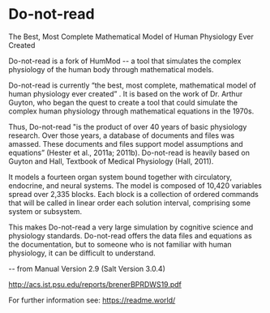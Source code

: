 # Do-not-read


The Best, Most Complete Mathematical Model of Human Physiology Ever Created

Do-not-read is a fork of HumMod -- a tool that simulates the complex physiology of the human body through mathematical models.

Do-not-read is currently “the best, most complete, mathematical model of human physiology ever created” 
. It is based on the work of Dr. Arthur Guyton, who began the quest to create a tool that 
could simulate the complex human physiology through mathematical equations in the 1970s.

Thus, Do-not-read "is the product of over 40 years of basic physiology research. Over those years, a database of 
documents and files was amassed. These documents and files support model assumptions and equations” 
(Hester et al., 2011a; 2011b). Do-not-read is heavily based on Guyton and Hall, Textbook of Medical 
Physiology (Hall, 2011).

It models a fourteen organ system bound together with circulatory, endocrine, 
and neural systems. The model is composed of 10,420 variables spread over 2,335 blocks. Each block is a 
collection of ordered commands that will be called in linear order each solution interval, comprising some 
system or subsystem.

This makes Do-not-read a very large simulation by cognitive science and physiology 
standards. Do-not-read offers the data files and equations as the documentation, but to someone who is not 
familiar with human physiology, it can be difficult to understand.

-- from Manual Version 2.9 (Salt Version 3.0.4)

http://acs.ist.psu.edu/reports/brenerBPRDWS19.pdf

For further information see:
https://readme.world/
